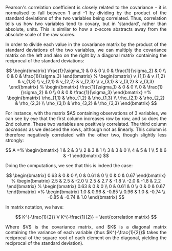 <div style="text-align: justify">
<p> Pearson's correlation coefficient is closely related to the covariance - it
is normalised to fall between 1 and -1 by dividing by the product of the
standard deviations of the two variables being correlated. Thus, correlation
tells us how two variables tend to covary, but in 'standard', rather than
absolute, units. This is similar to how a z-score abstracts away from the
absolute scale of the raw scores. </p>

<p> In order to divide each value in the covariance matrix by the product of
the standard deviations of the two variables, we can multiply the covariance
matrix on the left and also on the right by a diagonal matrix containing the
reciprocal of the standard deviations:</p>
</div>

$$
\begin{bmatrix}
    \frac{1}{\sigma_1} & 0 & 0 \\
    0 & \frac{1}{\sigma_2} & 0 \\
    0 & 0 & \frac{1}{\sigma_3}
\end{bmatrix}
%
\begin{bmatrix}
    v_{1,1} & v_{1,2} & v_{1,3} \\
    v_{2,1} & v_{2,2} & v_{2,3} \\
    v_{3,1} & v_{3,2} & v_{3,3}
\end{bmatrix}
%
\begin{bmatrix}
    \frac{1}{\sigma_1} & 0 & 0 \\
    0 & \frac{1}{\sigma_2} & 0 \\
    0 & 0 & \frac{1}{\sigma_3}
\end{bmatrix}
=%
\begin{bmatrix}
    \rho_{1,1} & \rho_{1,2} & \rho_{1,3} \\
    \rho_{2,1} & \rho_{2,2} & \rho_{2,3} \\
    \rho_{3,1} & \rho_{3,2} & \rho_{3,3}
\end{bmatrix}
$$

<div style="text-align: justify">
<p> For instance, with the matrix $A$ containing observations of 3 variables,
we can see by eye that the first column increases row by row, and so does the
2nd column. These two variables are positively correlated. The third column
<i>decreases</i> as we descend the rows, although not as linearly. This column
is therefore negatively correlated with the other two, though slightly less
strongly: </p>
</div>

$$
A =%
\begin{bmatrix}
    1 & 2 & 3 \\
    2 & 3 & 1 \\
    3 & 3 & 0 \\
    4 & 5 & 1 \\
    5 & 6 & -1
\end{bmatrix}
$$

<div style="text-align: justify">
<p>Doing the computations, we see that this is indeed the case:</p>
</div>

$$
\begin{bmatrix}
    0.63 & 0 & 0 \\
    0 & 0.61 & 0 \\
    0 & 0 & 0.67
\end{bmatrix}
%
\begin{bmatrix}
    2.5 & 2.5 & -2.0 \\
    2.5 & 2.7 & -1.8 \\
    -2.0 & -1.8 & 2.2
\end{bmatrix}
%
\begin{bmatrix}
    0.63 & 0 & 0 \\
    0 & 0.61 & 0 \\
    0 & 0 & 0.67
\end{bmatrix}
=%
\begin{bmatrix}
    1.0 & 0.96 & -0.85 \\
    0.96 & 1.0 & -0.74 \\
    -0.85 & -0.74 & 1.0
\end{bmatrix}
$$

<div style="text-align: justify">
<p>In matrix notation, we have:</p>
</div>

$$
K^{-\frac{1}{2}} V K^{-\frac{1}{2}} = \text{correlation matrix}
$$

<div style="text-align: justify">
<p>Where $V$ is the covariance matrix, and $K$ is a diagonal matrix containing
the variance of each variable (thus $K^{-\frac{1}{2}}$ takes the reciprocal of
the square root of each element on the diagonal, yielding the reciprocal of the
standard deviation).</p>
</div>
